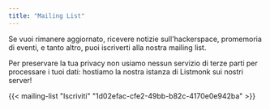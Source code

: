 ```yaml
---
title: "Mailing List"
---
```


Se vuoi rimanere aggiornato, ricevere notizie sull'hackerspace, promemoria di eventi, e tanto altro, puoi iscriverti alla nostra mailing list. 

Per preservare la tua privacy non usiamo nessun servizio di terze parti per processare i tuoi dati: hostiamo la nostra istanza di Listmonk
sui nostri server!

{{< mailing-list "Iscriviti" "1d02efac-cfe2-49bb-b82c-4170e0e942ba" >}}
